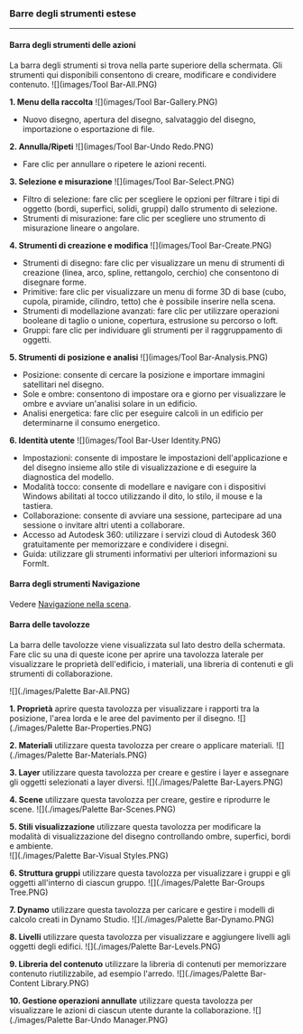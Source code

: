 ### Barre degli strumenti estese
---

#### Barra degli strumenti delle azioni
La barra degli strumenti si trova nella parte superiore della schermata. Gli strumenti qui disponibili consentono di creare, modificare e condividere contenuto.
![](images/Tool Bar-All.PNG)

**1. Menu della raccolta**
![](images/Tool Bar-Gallery.PNG)
- Nuovo disegno, apertura del disegno, salvataggio del disegno, importazione o esportazione di file.

**2. Annulla/Ripeti**
![](images/Tool Bar-Undo Redo.PNG)
- Fare clic per annullare o ripetere le azioni recenti.

**3. Selezione e misurazione**
![](images/Tool Bar-Select.PNG)
- Filtro di selezione: fare clic per scegliere le opzioni per filtrare i tipi di oggetto (bordi, superfici, solidi, gruppi) dallo strumento di selezione.
- Strumenti di misurazione: fare clic per scegliere uno strumento di misurazione lineare o angolare.

**4. Strumenti di creazione e modifica**
![](images/Tool Bar-Create.PNG)
- Strumenti di disegno: fare clic per visualizzare un menu di strumenti di creazione (linea, arco, spline, rettangolo, cerchio) che consentono di disegnare forme.
- Primitive: fare clic per visualizzare un menu di forme 3D di base (cubo, cupola, piramide, cilindro, tetto) che è possibile inserire nella scena.
- Strumenti di modellazione avanzati: fare clic per utilizzare operazioni booleane di taglio o unione, copertura, estrusione su percorso o loft.
- Gruppi: fare clic per individuare gli strumenti per il raggruppamento di oggetti.

**5. Strumenti di posizione e analisi**
![](images/Tool Bar-Analysis.PNG)
- Posizione: consente di cercare la posizione e importare immagini satellitari nel disegno.
- Sole e ombre: consentono di impostare ora e giorno per visualizzare le ombre e avviare un'analisi solare in un edificio.
- Analisi energetica: fare clic per eseguire calcoli in un edificio per determinarne il consumo energetico.

**6. Identità utente**
![](images/Tool Bar-User Identity.PNG)
- Impostazioni: consente di impostare le impostazioni dell'applicazione e del disegno insieme allo stile di visualizzazione e di eseguire la diagnostica del modello.
- Modalità tocco: consente di modellare e navigare con i dispositivi Windows abilitati al tocco utilizzando il dito, lo stilo, il mouse e la tastiera.
- Collaborazione: consente di avviare una sessione, partecipare ad una sessione o invitare altri utenti a collaborare.
- Accesso ad Autodesk 360: utilizzare i servizi cloud di Autodesk 360 gratuitamente per memorizzare e condividere i disegni.
- Guida: utilizzare gli strumenti informativi per ulteriori informazioni su FormIt.

#### Barra degli strumenti Navigazione
Vedere [Navigazione nella scena](../formit-introduction/navigating-the-scene.md).

#### Barra delle tavolozze
La barra delle tavolozze viene visualizzata sul lato destro della schermata. Fare clic su una di queste icone per aprire una tavolozza laterale per visualizzare le proprietà dell'edificio, i materiali, una libreria di contenuti e gli strumenti di collaborazione.

![](./images/Palette Bar-All.PNG)

**1. Proprietà** aprire questa tavolozza per visualizzare i rapporti tra la posizione, l'area lorda e le aree del pavimento per il disegno.
![](./images/Palette Bar-Properties.PNG)

**2. Materiali** utilizzare questa tavolozza per creare o applicare materiali.
![](./images/Palette Bar-Materials.PNG)

**3. Layer** utilizzare questa tavolozza per creare e gestire i layer e assegnare gli oggetti selezionati a layer diversi.
![](./images/Palette Bar-Layers.PNG)

**4. Scene** utilizzare questa tavolozza per creare, gestire e riprodurre le scene.
![](./images/Palette Bar-Scenes.PNG)

**5. Stili visualizzazione** utilizzare questa tavolozza per modificare la modalità di visualizzazione del disegno controllando ombre, superfici, bordi e ambiente. <br> ![](./images/Palette Bar-Visual Styles.PNG)

**6. Struttura gruppi** utilizzare questa tavolozza per visualizzare i gruppi e gli oggetti all'interno di ciascun gruppo.
![](./images/Palette Bar-Groups Tree.PNG)

**7. Dynamo** utilizzare questa tavolozza per caricare e gestire i modelli di calcolo creati in Dynamo Studio.
![](./images/Palette Bar-Dynamo.PNG)

**8. Livelli** utilizzare questa tavolozza per visualizzare e aggiungere livelli agli oggetti degli edifici.
![](./images/Palette Bar-Levels.PNG)

**9. Libreria del contenuto** utilizzare la libreria di contenuti per memorizzare contenuto riutilizzabile, ad esempio l'arredo.
![](./images/Palette Bar-Content Library.PNG)

**10. Gestione operazioni annullate** utilizzare questa tavolozza per visualizzare le azioni di ciascun utente durante la collaborazione.
![](./images/Palette Bar-Undo Manager.PNG)